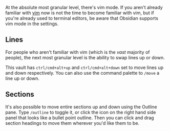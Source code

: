 At the absolute most granular level, there's vim mode. If you aren't already familiar with [vim](https://www.freecodecamp.org/news/vim-editor-modes-explained/) now is not the time to become familiar with vim, but if you're already used to terminal editors, be aware that Obsidian supports vim mode in the settings. 

## Lines

For people who aren't familiar with vim (which is the _vast_ majority of people), the next most granular level is the ability to swap lines up or down. 

This vault has `ctrl/cmd+alt+up` and `ctrl/cmd+alt+down` set to move lines up and down respectively. You can also use the command palette to `/move` a line up or down. 

## Sections

It's also possible to move entire sections up and down using the Outline pane. Type `/outline` to toggle it, or click the icon on the right hand side panel that looks like a bullet point outline. Then you can click and drag section headings to move them wherever you'd like them to be. 